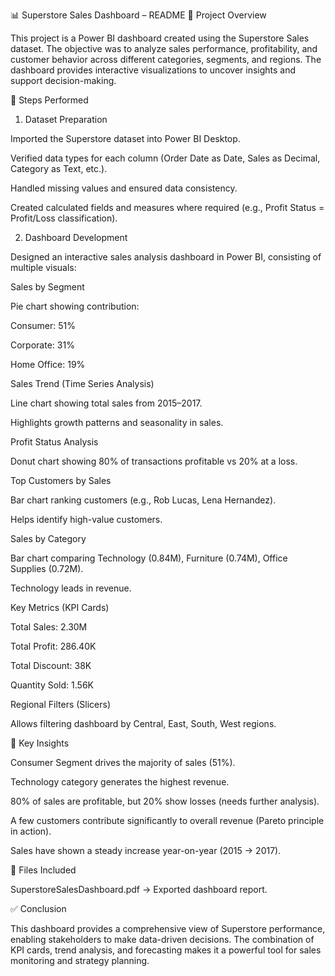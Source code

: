 📊 Superstore Sales Dashboard – README
📌 Project Overview

This project is a Power BI dashboard created using the Superstore Sales dataset.
The objective was to analyze sales performance, profitability, and customer behavior across different categories, segments, and regions. The dashboard provides interactive visualizations to uncover insights and support decision-making.

🔧 Steps Performed
1. Dataset Preparation

Imported the Superstore dataset into Power BI Desktop.

Verified data types for each column (Order Date as Date, Sales as Decimal, Category as Text, etc.).

Handled missing values and ensured data consistency.

Created calculated fields and measures where required (e.g., Profit Status = Profit/Loss classification).

2. Dashboard Development

Designed an interactive sales analysis dashboard in Power BI, consisting of multiple visuals:

Sales by Segment

Pie chart showing contribution:

Consumer: 51%

Corporate: 31%

Home Office: 19%

Sales Trend (Time Series Analysis)

Line chart showing total sales from 2015–2017.

Highlights growth patterns and seasonality in sales.

Profit Status Analysis

Donut chart showing 80% of transactions profitable vs 20% at a loss.

Top Customers by Sales

Bar chart ranking customers (e.g., Rob Lucas, Lena Hernandez).

Helps identify high-value customers.

Sales by Category

Bar chart comparing Technology (0.84M), Furniture (0.74M), Office Supplies (0.72M).

Technology leads in revenue.

Key Metrics (KPI Cards)

Total Sales: 2.30M

Total Profit: 286.40K

Total Discount: 38K

Quantity Sold: 1.56K

Regional Filters (Slicers)

Allows filtering dashboard by Central, East, South, West regions.


🎯 Key Insights

Consumer Segment drives the majority of sales (51%).

Technology category generates the highest revenue.

80% of sales are profitable, but 20% show losses (needs further analysis).

A few customers contribute significantly to overall revenue (Pareto principle in action).

Sales have shown a steady increase year-on-year (2015 → 2017).

📂 Files Included

SuperstoreSalesDashboard.pdf → Exported dashboard report.


✅ Conclusion

This dashboard provides a comprehensive view of Superstore performance, enabling stakeholders to make data-driven decisions. The combination of KPI cards, trend analysis, and forecasting makes it a powerful tool for sales monitoring and strategy planning.

